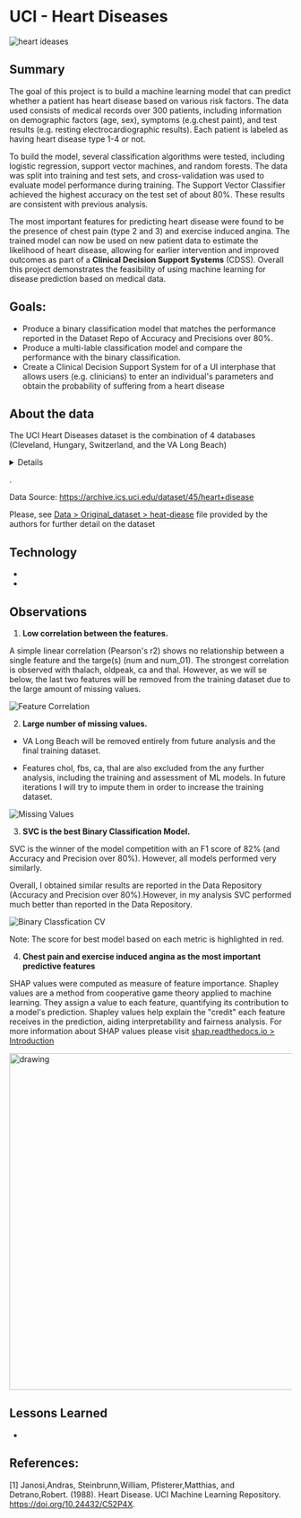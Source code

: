 # UCI - Heart Diseases

![heart ideases](./Figures/heart-disease-thumb.jpg)


## Summary

The goal of this project is to build a machine learning model that can predict whether a patient has heart disease based on various risk factors. The data used consists of medical records over 300 patients, including information on demographic factors (age, sex), symptoms (e.g.chest paint), and test results (e.g. resting electrocardiographic results). Each patient is labeled as having heart disease type 1-4 or not. 

To build the model, several classification algorithms were tested, including logistic regression, support vector machines, and random forests. The data was split into training and test sets, and cross-validation was used to evaluate model performance during training. The Support Vector Classifier achieved the highest accuracy on the test set of about 80%. These results are consistent with previous analysis. 

The most important features for predicting heart disease were found to be the presence of chest pain (type 2 and 3) and exercise induced angina. The trained model can now be used on new patient data to estimate the likelihood of heart disease, allowing for earlier intervention and improved outcomes as part of a **Clinical Decision Support Systems** (CDSS). Overall this project demonstrates the feasibility of using machine learning for disease prediction based on medical data.

## Goals:
- Produce a binary classification model that matches the performance reported in the Dataset Repo of Accuracy and Precisions over 80%.
- Produce a multi-lable classification model and compare the performance with the binary classification.
- Create a Clinical Decision Support System for of a UI interphase that allows users (e.g. clinicians) to enter an individual's parameters and obtain the probability of suffering from a heart disease

## About the data
The UCI Heart Diseases dataset is the combination of 4 databases (Cleveland, Hungary, Switzerland, and the VA Long Beach)

<details>

    Features:
    - age: age in years
    - sex: sex (1 = male; 0 = female)
    - cp: chest pain type

        1 = typical angina; 2 = atypical angina; 3 = non-anginal pain; 4 =asymptomatic

    - trestbps: resting blood pressure (in mm Hg on admission to the 
            hospital)
    - chol: serum cholestoral in mg/dl
    - restecg: resting electrocardiographic results

        0 = normal.

        1 = having ST-T wave abnormality (T wave inversions and/or ST 
            elevation or depression of > 0.05 mV).

        2 = showing probable or definite left ventricular hypertrophy
            by Estes' criteria.

    - thalach: maximum heart rate achieved
    - exang: exercise induced angina (1 = yes; 0 = no)
    - slope: the slope of the peak exercise ST segment

        1 = upsloping; 2 = flat; 3 = downsloping

    - ca: number of major vessels (0-3) colored by flourosopy
    - thal: 3 = normal; 6 = fixed defect; 7 = reversable defect

    Target(s)
    - num: heart disease (0 =  healthy, 1-4 = heart disease) 
    - num_01 : binary version of "num" (0 =  healthy, 1= heart disease) 

</details>

.

Data Source: https://archive.ics.uci.edu/dataset/45/heart+disease

Please, see [Data > Original_dataset > heat-diease](./Data/Original_dataset/heart-disease.names) file provided by the authors for further detail on the dataset


## Technology
-
- 

## Observations

1. **Low correlation between the features.**

 A simple linear correlation (Pearson's r2) shows no relationship between a single feature and the targe(s) (num and num_01). The strongest correlation is observed with thalach, oldpeak, ca and thal. However, as we will se below, the last two features will be removed from the training dataset due to the large amount of missing values. 


![Feature Correlation](./Figures/10.feature_correlation.png)

2. **Large number of missing values.**

- VA Long Beach will be removed entirely from future analysis and the final training dataset.

- Features chol, fbs, ca, thal are also excluded from the any further analysis, including the training and assessment of ML models. In future iterations I will try to impute them in order to increase the training dataset. 

![Missing Values](./Figures/10.missing_values.png)

3. **SVC is the best Binary Classification Model.**

SVC is the winner of the model competition with an F1 score of 82% (and Accuracy and Precision over 80%). However, all models performed very similarly.

Overall, I obtained similar results are reported in the Data Repository (Accuracy and Precision over 80%).However, in my analysis SVC performed much better than reported in the Data Repository. 

![Binary Classfication CV](./Figures/40.binary_classifier_model_selection.png)

Note: The score for best model based on each metric is highlighted in red.

4. **Chest pain and exercise induced angina as the most important predictive features**

SHAP values were computed as measure of feature importance. Shapley values are a method from cooperative game theory applied to machine learning. They assign a value to each feature, quantifying its contribution to a model's prediction. Shapley values help explain the "credit" each feature receives in the prediction, aiding interpretability and fairness analysis. For more information about SHAP values please visit [shap.readthedocs.io > Introduction](https://shap.readthedocs.io/en/latest/example_notebooks/overviews/An%20introduction%20to%20explainable%20AI%20with%20Shapley%20values.html)

<img src="./Figures/40.binary_classifier_shap_values.png" alt="drawing" width="600"/>

## Lessons Learned
- 
## References:
 [1] Janosi,Andras, Steinbrunn,William, Pfisterer,Matthias, and Detrano,Robert. (1988). Heart Disease. UCI Machine Learning Repository. https://doi.org/10.24432/C52P4X.